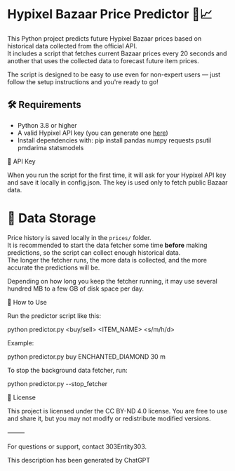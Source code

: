 # Hypixel Bazaar Price Predictor 🧮📈

This Python project predicts future Hypixel Bazaar prices based on historical data collected from the official API.  
It includes a script that fetches current Bazaar prices every 20 seconds and another that uses the collected data to forecast future item prices.

The script is designed to be easy to use even for non-expert users — just follow the setup instructions and you're ready to go!

## 🛠 Requirements

- Python 3.8 or higher  
- A valid Hypixel API key (you can generate one [here](developer.hypixel.net))  
- Install dependencies with:
  pip install pandas numpy requests psutil pmdarima statsmodels

🔐 API Key

When you run the script for the first time, it will ask for your Hypixel API key and save it locally in config.json.
The key is used only to fetch public Bazaar data.

# 📁 Data Storage

Price history is saved locally in the `prices/` folder.  
It is recommended to start the data fetcher some time **before** making predictions, so the script can collect enough historical data.  
The longer the fetcher runs, the more data is collected, and the more accurate the predictions will be.

Depending on how long you keep the fetcher running, it may use several hundred MB to a few GB of disk space per day.

🚀 How to Use

Run the predictor script like this:

python predictor.py <buy/sell> <ITEM_NAME> <NUMBER> <s/m/h/d> 

Example:

python predictor.py buy ENCHANTED_DIAMOND 30 m 

To stop the background data fetcher, run:

python predictor.py --stop_fetcher

📌 License

This project is licensed under the CC BY-ND 4.0 license.
You are free to use and share it, but you may not modify or redistribute modified versions.

⸻

For questions or support, contact 303Entity303.

This description has been generated by ChatGPT
